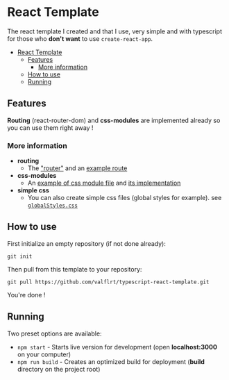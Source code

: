 # React Template

The react template I created and that I use, very simple and with typescript for those who **don't want** to use `create-react-app`.

- [React Template](#react-template)
  - [Features](#features)
    - [More information](#more-information)
  - [How to use](#how-to-use)
  - [Running](#running)

## Features

**Routing** (react-router-dom) and **css-modules** are implemented already so you can use them right away !

### More information

- **routing**
  - The ["router"](src/router/Router.tsx) and an [example route](src/routes/Main.tsx)
- **css-modules**
  - An [example of css module file](src/layout/Layout.module.css) and [its implementation](src/layout/Layout.tsx)
- **simple css**
  - You can also create simple css files (global styles for example). see [`globalStyles.css`](src/globalStyles.css)

## How to use

First initialize an empty repository (if not done already):

```
git init
```

Then pull from this template to your repository:

```
git pull https://github.com/valflrt/typescript-react-template.git
```

You're done !

## Running

Two preset options are available:

- `npm start` - Starts live version for development (open **localhost:3000** on your computer)
- `npm run build` - Creates an optimized build for deployment (**build** directory on the project root)
